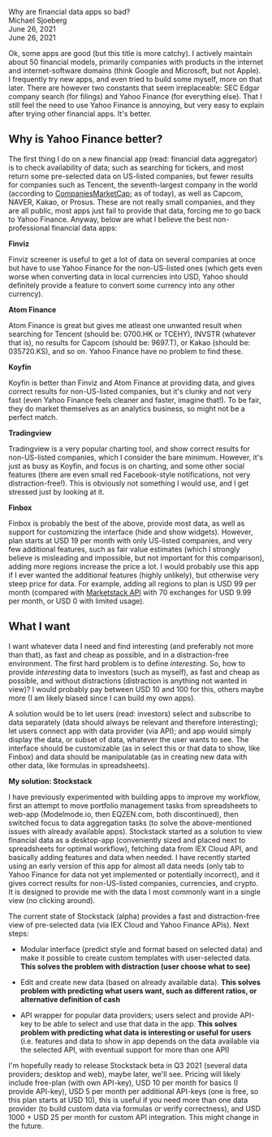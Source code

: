 Why are financial data apps so bad?  
Michael Sjoeberg  
June 26, 2021  
June 26, 2021  

Ok, some apps are good (but this title is more catchy). I actively maintain about 50 financial models, primarily companies with products in the internet and internet-software domains (think Google and Microsoft, but not Apple). I frequently try new apps, and even tried to build some myself, more on that later. There are however two constants that seem irreplaceable: SEC Edgar company search (for filings) and Yahoo Finance (for everything else). That I still feel the need to use Yahoo Finance is annoying, but very easy to explain after trying other financial apps. It's better.

## Why is Yahoo Finance better?

The first thing I do on a new financial app (read: financial data aggregator) is to check availability of data; such as searching for tickers, and most return some pre-selected data on US-listed companies, but fewer results for companies such as Tencent, the seventh-largest company in the world (according to [CompaniesMarketCap](https://companiesmarketcap.com/); as of today), as well as Capcom, NAVER, Kakao, or Prosus. These are not really small companies, and they are all public, most apps just fail to provide that data, forcing me to go back to Yahoo Finance. Anyway, below are what I believe the best non-professional financial data apps:

**Finviz**

Finviz screener is useful to get a lot of data on several companies at once but have to use  Yahoo Finance for the non-US-listed ones (which gets even worse when converting data in local currencies into USD, Yahoo should definitely provide a feature to convert some currency into any other currency).

**Atom Finance** 

Atom Finance is great but gives me atleast one unwanted result when searching for Tencent (should be: 0700.HK or TCEHY), INVSTR (whatever that is), no results for Capcom (should be: 9697.T), or Kakao (should be: 035720.KS), and so on. Yahoo Finance have no problem to find these.

**Koyfin**

Koyfin is better than Finviz and Atom Finance at providing data, and gives correct results for non-US-listed companies, but it's clunky and not very fast (even Yahoo Finance feels cleaner and faster, imagine that!). To be fair, they do market themselves as an analytics business, so might not be a perfect match.

**Tradingview**

Tradingview is a very popular charting tool, and show correct results for non-US-listed companies, which I consider the bare minimum. However, it's just as busy as Koyfin, and focus is on charting, and some other social features (there are even small red Facebook-style notifications, not very distraction-free!). This is obviously not something I would use, and I get stressed just by looking at it.

**Finbox**

Finbox is probably the best of the above, provide most data, as well as support for customizing the interface (hide and show widgets). However, plan starts at USD 19 per month with only US-listed companies, and very few additional features, such as fair value estimates (which I strongly believe is misleading and impossible, but not important for this comparison), adding more regions increase the price a lot. I would probably use this app if I ever wanted the additional features (highly unlikely), but otherwise very steep price for data. For example, adding all regions to plan is USD 99 per month (compared with [Marketstack API](https://marketstack.com/product) with 70 exchanges for USD 9.99 per month, or USD 0 with limited usage).

## What I want

I want whatever data I need and find interesting (and preferably not more than that), as fast and cheap as possible, and in a distraction-free environment. The first hard problem is to define *interesting*. So, how to provide *interesting* data to investors (such as myself), as fast and cheap as possible, and without distractions (distraction is anything not wanted in view)? I would probably pay between USD 10 and 100 for this, others maybe more (I am likely biased since I can build my own apps).

A solution would be to let users (read: investors) select and subscribe to data separately (data should always be relevant and therefore interesting); let users connect app with data provider (via API); and app would simply display the data, or subset of data, whatever the user wants to see. The interface should be customizable (as in select this or that data to show, like Finbox) and data should be manipulatable (as in creating new data with other data, like formulas in spreadsheets).

**My solution: Stockstack**

I have previously experimented with building apps to improve my workflow, first an attempt to move portfolio management tasks from spreadsheets to web-app (Modelmode.io, then EQZEN.com, both discontinued), then switched focus to data aggregation tasks (to solve the above-mentioned issues with already available apps). Stockstack started as a solution to view financial data as a desktop-app (conveniently sized and placed next to spreadsheets for optimal workflow), fetching data from IEX Cloud API, and basically adding features and data when needed. I have recently started using an early version of this app for almost all data needs (only tab to Yahoo Finance for data not yet implemented or potentially incorrect), and it gives correct results for non-US-listed companies, currencies, and crypto. It is designed to provide me with the data I most commonly want in a single view (no clicking around).

The current state of Stockstack (alpha) provides a fast and distraction-free view of pre-selected data (via IEX Cloud and Yahoo Finance APIs). Next steps:

- Modular interface (predict style and format based on selected data) and make it possible to create custom templates with user-selected data. **This solves the problem with distraction (user choose what to see)**

- Edit and create new data (based on already available data). **This solves problem with predicting what users want, such as different ratios, or alternative definition of cash**

- API wrapper for popular data providers; users select and provide API-key to be able to select and use that data in the app. **This solves problem with predicting what data is interesting or useful for users** (i.e. features and data to show in app depends on the data available via the selected API, with eventual support for more than one API)

I'm hopefully ready to release Stockstack beta in Q3 2021 (several data providers; desktop and web), maybe later, we'll see. Pricing will likely include free-plan (with own API-key), USD 10 per month for basics (I provide API-key), USD 5 per month per additional API-keys (one is free, so this plan starts at USD 10), this is useful if you need more than one data provider (to build custom data via formulas or verify correctness), and USD 1000 + USD 25 per month for custom API integration. This might change in the future.
